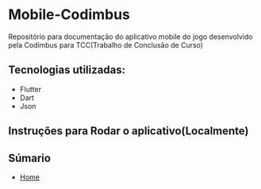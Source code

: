 # Mobile-Codimbus
Repositório para documentação do aplicativo mobile do jogo desenvolvido pela Codimbus para TCC(Trabalho de Conclusão de Curso)

## Tecnologias utilizadas:
- Flutter
- Dart
- Json

## Instruções para Rodar o aplicativo(Localmente)

## Súmario
 - [Home](https://github.com/Bruno616/Mobile-Codimbus/wiki)
